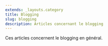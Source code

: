 ```yaml
---
extends: _layouts.category
title: Blogging
slug: blogging
description: Articles concernant le blogging
---
```


Ces articles concernent le blogging en général.
